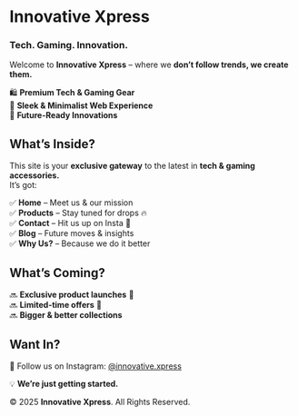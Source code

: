 #  **Innovative Xpress**   
### **Tech. Gaming. Innovation.**  

Welcome to **Innovative Xpress** – where we **don’t follow trends, we create them.**  

🛍️ **Premium Tech & Gaming Gear**  
🖤 **Sleek & Minimalist Web Experience**  
🚀 **Future-Ready Innovations**  


##  **What’s Inside?**  
This site is your **exclusive gateway** to the latest in **tech & gaming accessories.**  
It’s got:  

✅ **Home** – Meet us & our mission  
✅ **Products** – Stay tuned for drops 🔥  
✅ **Contact** – Hit us up on Insta 📸  
✅ **Blog** – Future moves & insights  
✅ **Why Us?** – Because we do it better  


##  **What’s Coming?**  
🔜 **Exclusive product launches** 🛒  
🔜 **Limited-time offers** 🎯  
🔜 **Bigger & better collections**  


##  **Want In?**  
👀 Follow us on Instagram: [@innovative.xpress](https://www.instagram.com/innovative.xpress/)  

💡 **We’re just getting started.**  

© 2025 **Innovative Xpress**. All Rights Reserved.  
